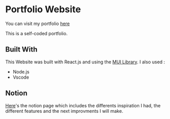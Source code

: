# Portfolio Website
You can visit my portfolio [here](juleshry.github.io/Portfolio)

This is a self-coded portfolio.

## Built With

This Website was built with React.js and using the [MUI Library](mui.com).
I also used : 
- Node.js
- Vscode

## Notion
[Here](https://www.notion.so/Portfolio-ea6026f1dd28403d90247d0145469d65)'s the notion page which includes the differents inspiration I had, the different features and the next improvments I will make.

